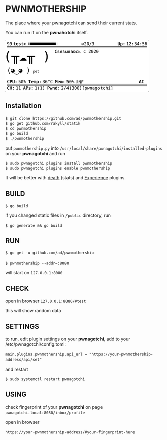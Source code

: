 #  PWNMOTHERSHIP

The place where your [pwnagotchi](https://pwnagotchi.ai/) can send their current stats.

You can run it on the **pwnahotchi** itself.



![DEMO](https://raw.githubusercontent.com/ad/pwnmothership/master/demo/demo.gif) 



## Installation

```shell
$ git clone https://github.com/ad/pwnmothership.git
$ go get github.com/rakyll/statik
$ cd pwnmothership
$ go build
$ ./pwnmothership
```

put `pwnmothership.py` into `/usr/local/share/pwnagotchi/installed-plugins` on your **pwnagotchi** and run

```shell
$ sudo pwnagotchi plugins install pwnmothership
$ sudo pwnagotchi plugins enable pwnmothership
```

It will be better with [death](https://github.com/dadav/pwnagotchi-custom-plugins) (stats) and [Experience](https://github.com/GaelicThunder/Experience-Plugin-Pwnagotchi) plugins.



## BUILD

```shell
$ go build
```

if you changed static files in `/public` directory, run

```shell
$ go generate && go build
```



## RUN

```shell
$ go get -u github.com/ad/pwnmothership

$ pwnmothership --addr=:8080
```

will start on `127.0.0.1:8080`



## CHECK

open in browser `127.0.0.1:8080/#test` 

this will show random data



## SETTINGS

to run, edit plugin settings on your **pwnagotchi**, add to your /etc/pwnagotchi/config.toml:

`main.plugins.pwnmothership.api_url = "https://your-pwnmothership-address/api/set"`

and restart

```shell
$ sudo systemctl restart pwnagotchi
```



## USING

check fingerprint of your **pwnagotchi** on page `pwnagotchi.local:8080/inbox/profile`

open in browser

`https://your-pwnmothership-address/#your-fingerprint-here`

 
